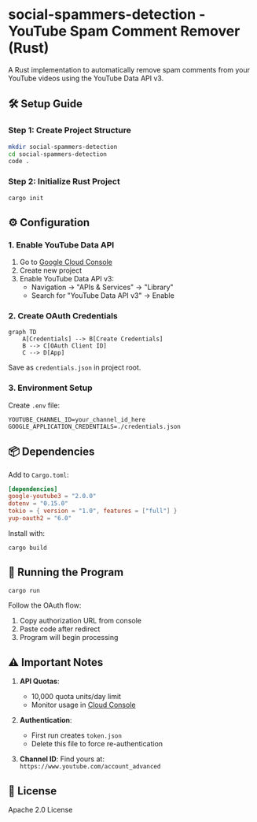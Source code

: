 # social-spammers-detection - YouTube Spam Comment Remover (Rust)

A Rust implementation to automatically remove spam comments from your YouTube videos using the YouTube Data API v3.

## 🛠️ Setup Guide

### Step 1: Create Project Structure
```bash
mkdir social-spammers-detection
cd social-spammers-detection
code .
```

### Step 2: Initialize Rust Project
```bash
cargo init
```

## ⚙️ Configuration

### 1. Enable YouTube Data API
1. Go to [Google Cloud Console](https://console.cloud.google.com/)
2. Create new project
3. Enable YouTube Data API v3:
   - Navigation → "APIs & Services" → "Library"
   - Search for "YouTube Data API v3" → Enable

### 2. Create OAuth Credentials
```mermaid
graph TD
    A[Credentials] --> B[Create Credentials]
    B --> C[OAuth Client ID]
    C --> D[App]
```

Save as `credentials.json` in project root.

### 3. Environment Setup
Create `.env` file:
```env
YOUTUBE_CHANNEL_ID=your_channel_id_here
GOOGLE_APPLICATION_CREDENTIALS=./credentials.json
```

## 📦 Dependencies
Add to `Cargo.toml`:
```toml
[dependencies]
google-youtube3 = "2.0.0"
dotenv = "0.15.0"
tokio = { version = "1.0", features = ["full"] }
yup-oauth2 = "6.0"
```

Install with:
```bash
cargo build
```

## 🚀 Running the Program
```bash
cargo run
```

Follow the OAuth flow:
1. Copy authorization URL from console
2. Paste code after redirect
3. Program will begin processing

## ⚠️ Important Notes
1. **API Quotas**: 
   - 10,000 quota units/day limit
   - Monitor usage in [Cloud Console](https://console.cloud.google.com/apis/dashboard)

2. **Authentication**:
   - First run creates `token.json`
   - Delete this file to force re-authentication

3. **Channel ID**:
   Find yours at:  
   `https://www.youtube.com/account_advanced`

## 📄 License
Apache 2.0 License 

